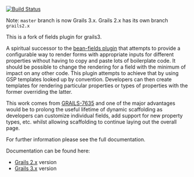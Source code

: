 [![Build Status](https://travis-ci.org/grails-fields-plugin/grails-fields.svg?branch=master)](https://travis-ci.org/grails-fields-plugin/grails-fields)

Note: `master` branch is now Grails 3.x. Grails 2.x has its own branch `grails2.x`

This is a fork of fields plugin for grails3.

A spiritual successor to the [bean-fields plugin](http://grails.org/plugin/bean-fields) that attempts to provide a configurable way to render forms with appropriate inputs for different properties without having to copy and paste lots of boilerplate code. It should be possible to change the rendering for a field with the minimum of impact on any other code. This plugin attempts to achieve that by using GSP templates looked up by convention. Developers can then create templates for rendering particular properties or types of properties with the former overriding the latter.

This work comes from [GRAILS-7635](http://jira.grails.org/browse/GRAILS-7635) and one of the major advantages would be to prolong the useful lifetime of dynamic scaffolding as developers can customize individual fields, add support for new property types, etc. whilst allowing scaffolding to continue laying out the overall page.

For further information please see the full documentation.

Documentation can be found here:

- [Grails 2.x](https://grails-fields-plugin.github.io/grails-fields) version
- [Grails 3.x](http://grails3-plugins.github.io/fields/snapshot/) version


